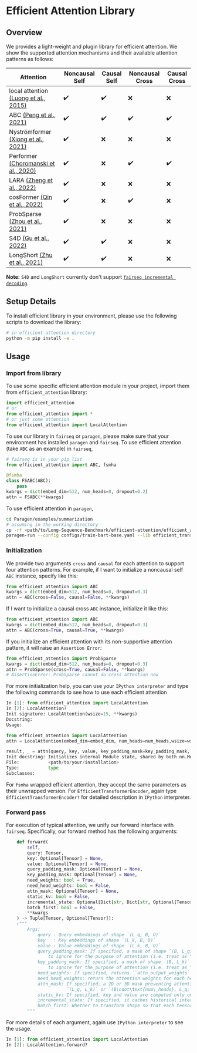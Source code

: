 # Efficient Attention Library

## Overview
We provides a light-weight and plugin library for efficient attention. We show the supported attention mechanisms and their available attention patterns as follows: 

| Attention                                                                                                                                           | Noncausal Self               |   Causal Self           | Noncausal Cross              | Causal Cross |
|-----------------------------------------------------------------------------------------------------------------------------------------------------|--------------------|--------------------|--------------------|--------------------|
| local attention [(Luong et al., 2015)](https://aclanthology.org/D15-1166.pdf)                                                                                                                                              | :heavy_check_mark: | :heavy_check_mark: | :x:                | :x:                |
| ABC [(Peng et al., 2021)](https://arxiv.org/pdf/2110.02488.pdf)                                                                                     | :heavy_check_mark: | :heavy_check_mark:                 | :heavy_check_mark: | :heavy_check_mark: |
| Nyströmformer [(Xiong et al., 2021)](https://arxiv.org/pdf/2102.03902.pdf)                                                                          | :heavy_check_mark: | :x:                | :x:                | :x:                |
| Performer [(Choromanski et al., 2020)](https://arxiv.org/pdf/2009.14794.pdf)  | :heavy_check_mark: | :x:                 |    :heavy_check_mark:             | :heavy_check_mark:                |
| LARA [(Zheng et al., 2022)](https://arxiv.org/pdf/2204.04667.pdf)                                                                                                                                               | :heavy_check_mark: | :x:                | :x:                | :x:                |
| cosFormer [(Qin et al., 2022)](https://arxiv.org/pdf/2202.08791.pdf) | :heavy_check_mark: | :x: | :heavy_check_mark: | :x: |
| ProbSparse [(Zhou et al., 2021)](https://ojs.aaai.org/index.php/AAAI/article/view/17325) | :heavy_check_mark: | :x: | :x: | :x: |
| S4D [(Gu et al., 2022)](https://arxiv.org/abs/2206.11893) | :heavy_check_mark: | :heavy_check_mark:  | :x: | :x: | 
| LongShort [(Zhu et al., 2021)](https://arxiv.org/pdf/2107.02192.pdf) | :heavy_check_mark: | :heavy_check_mark: | :x: | :x: |

**Note:** `S4D` and `LongShort` currently don't support [`fairseq incremental decoding`](https://fairseq.readthedocs.io/en/latest/models.html#incremental-decoding).

## Setup Details
To install efficient library in your environment, please use the following scripts to download the library:
```bash
# in efficient-attention directory
python -m pip install -e .
```




## Usage

### Import from library
To use some specific efficient attention module in your project, import them from `efficient_attention` library:
```python
import efficient_attention
# or
from efficient_attention import *
# or just some attention
from efficient_attention import LocalAttention
```
To use our library in `fairseq` or `paragen`, please make sure that your environment has installed `paragen` and `fairseq`. To use efficient attention (take `ABC` as an example) in `fairseq`, 
```python
# fairseq is in your pip list
from efficient_attention import ABC, fsmha 

@fsmha
class FSABC(ABC):
    pass
kwargs = dict(embed_dim=512, num_heads=8, dropout=0.2)
attn = FSABC(**kwargs)
```


To use efficient attention in `paragen`,
```bash
cd Paragen/examples/summarization
# assuming in the working directory
cp -rf <path/to/Long-Sequence-Benchmark/efficient-attention/efficient_attention/plugins/efficient_transformers> ./
paragen-run --config configs/train-bart-base.yaml --lib efficient_transformers
```


### Initialization
We provide two arguments ``cross`` and ``causal`` for each attention to support four attention patterns.
For example, if I want to initialize a noncausal self `ABC` instance, specify like this:
```python
from efficient_attention import ABC
kwargs = dict(embed_dim=512, num_heads=8, dropout=0.3)
attn = ABC(cross=False, causal=False, **kwargs)
```
If I want to initialize a causal cross `ABC` instance, initialize it like this:
```python
from efficient_attention import ABC
kwargs = dict(embed_dim=512, num_heads=8, dropout=0.3)
attn = ABC(cross=True, causal=True, **kwargs)
```
If you initialize an efficient attention with its non-supportive attention pattern, it will raise an `Assertion Error`:
```python
from efficient_attention import ProbSparse
kwargs = dict(embed_dim=512, num_heads=8, dropout=0.3)
attn = ProbSparse(cross=True, causal=False, **kwargs)
# AssertionError: ProbSparse cannot do cross attention now
```
For more initialization help, you can use your `IPython interpreter` and type the following commands to see how to use each efficient attention
```python
In [1]: from efficient_attention import LocalAttention
In [2]: LocalAttention?
Init signature: LocalAttention(wsize=15, **kwargs)
Docstring:
Usage:

from efficient_attention import LocalAttention
attn = LocalAttention(embed_dim=embed_dim, num_heads=num_heads,wsize=wsize,causal=is_causal, dropout=dropout)

result, _ = attn(query, key, value, key_padding_mask=key_padding_mask, batch_first=batch_first, query_padding_mask=query_padding_mask, incremental_state=incremental_state)
Init docstring: Initializes internal Module state, shared by both nn.Module and ScriptModule.
File:           <path/to/your/installation>
Type:           type
Subclasses:
```

For `fsmha` wrapped efficient attention, they accept the same parameters as their unwrapped version.
For `EfficientTransformerEncoder`, again type `EfficientTransformerEncoder?` for detailed description in `IPython` interpreter.

### Forward pass
For execution of typical attention, we unify our forward interface with `fairseq`. 
Specifically, our forward method has the following arguments:
```python
    def forward(
        self,
        query: Tensor,
        key: Optional[Tensor] = None,
        value: Optional[Tensor] = None,
        query_padding_mask: Optional[Tensor] = None,
        key_padding_mask: Optional[Tensor] = None,
        need_weights: bool = True,
        need_head_weights: bool = False,
        attn_mask: Optional[Tensor] = None,
        static_kv: bool = False,
        incremental_state: Optional[Dict[str, Dict[str, Optional[Tensor]]]] = None,
        batch_first: bool = False,
        **kwargs
    ) -> Tuple[Tensor, Optional[Tensor]]:
    r"""
        Args:
            query : Query embeddings of shape `(L_q, B, D)`
            key   : Key embeddings of shape `(L_k, B, D)`
            value : Value embeddings of shape `(L_k, B, D)`
            query_padding_mask: If specified, a mask of shape `(B, L_q)` indicating which elements within ``query``
                to ignore for the purpose of attention (i.e. treat as "padding"). Binary and byte masks are supported.
            key_padding_mask: If specified, a mask of shape `(B, L_k)` indicating which elements within ``key``
                to ignore for the purpose of attention (i.e. treat as "padding"). Binary and byte masks are supported.
            need_weights: If specified, returns ``attn_output_weights`` in addition to ``attn_outputs``. Defaults to True.
            need_head_weights: return the attention weights for each head. 
            attn_mask: If specified, a 2D or 3D mask preventing attention to certain positions. Must be of shape
                       `(L_q, L_k)` or `(B\cdot\text{num\_heads}, L_q, L_k)`
            static_kv: If specified, key and value are computed only once and cached for future computation. Defaults to False.
            incremental_state: If specified, it caches historical internal states and is further updated after current computation process. Defaults to None.
            batch_first: Whether to transform shape so that each tensor's shape is (B, ...). Defaults to False.
        """
```
For more details of each argument, again use `IPython interpreter` to see the usage.
```python
In [1]: from efficient_attention import LocalAttention
In [2]: LocalAttention.forward?
```
